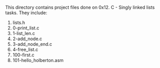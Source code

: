 This directory contains project files done on 0x12. C - Singly linked lists tasks. They include:
1. lists.h
2. 0-print_list.c
3. 1-list_len.c
4. 2-add_node.c
5. 3-add_node_end.c
6. 4-free_list.c
7. 100-first.c
8. 101-hello_holberton.asm

